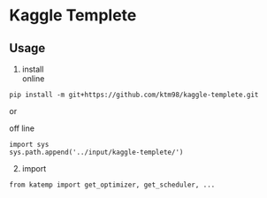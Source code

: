 # Kaggle Templete

## Usage
1. install  
online  
```
pip install -m git+https://github.com/ktm98/kaggle-templete.git
```
or  

off line
```
import sys
sys.path.append('../input/kaggle-templete/')
```

2. import
```
from katemp import get_optimizer, get_scheduler, ...

```


